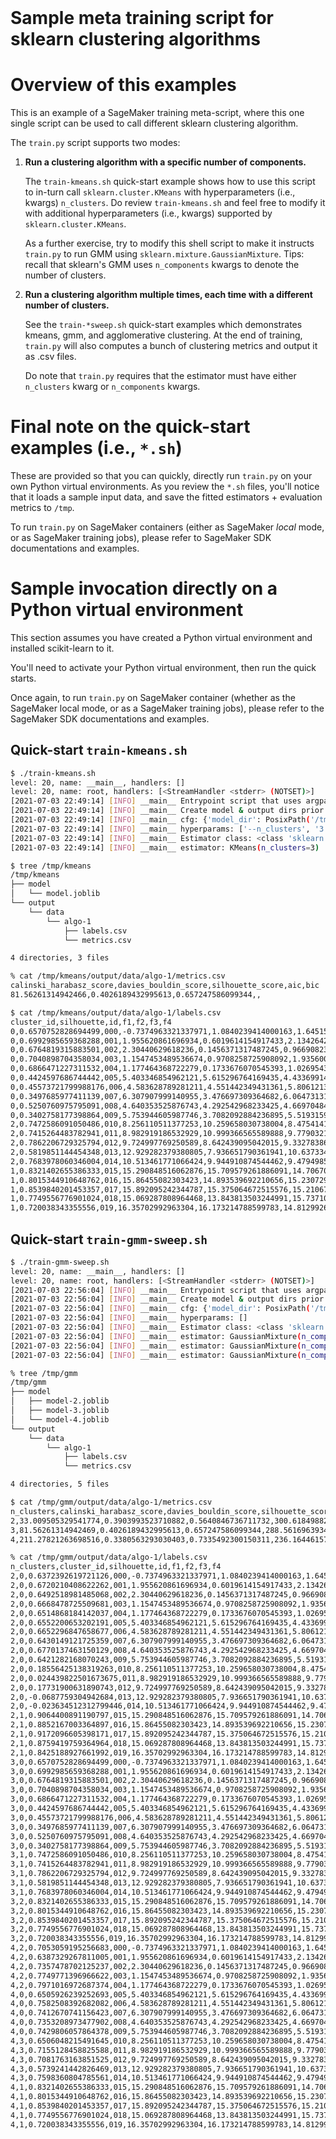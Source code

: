 <div style="font-size:200%;font-weight:bold">Sample meta training script for
sklearn clustering algorithms</div>

# Overview of this examples

This is an example of a SageMaker training meta-script, where this one single
script can be used to call different sklearn clustering algorithm.

The `train.py` script supports two modes:

1. **Run a clustering algorithm with a specific number of components.**

   The `train-kmeans.sh` quick-start example shows how to use this script to
   in-turn call `sklearn.cluster.KMeans` with hyperparameters (i.e., kwargs)
   `n_clusters`. Do review `train-kmeans.sh` and feel free to modify it with
   additional hyperparameters (i.e., kwargs) supported by
   `sklearn.cluster.KMeans`.

   As a further exercise, try to modify this shell script to make it instructs
   `train.py` to run GMM using `sklearn.mixture.GaussianMixture`. Tips: recall
   that sklearn's GMM uses `n_components` kwargs to denote the number of
   clusters.

2. **Run a clustering algorithm multiple times, each time with a different
   number of clusters.**

   See the `train-*sweep.sh` quick-start examples which demonstrates kmeans,
   gmm, and agglomerative clustering. At the end of training, `train.py` will
   also computes a bunch of clustering metrics and output it as .csv files.

   Do note that `train.py` requires that the estimator must have
   either `n_clusters` kwarg or `n_components` kwargs.

# Final note on the quick-start examples (i.e., `*.sh`)

These are provided so that you can quickly, directly run `train.py` on your own
Python virtual environments. As you review the `*.sh` files, you'll notice that
it loads a sample input data, and save the fitted estimators + evaluation
metrics to `/tmp`.

To run `train.py` on SageMaker containers (either as SageMaker *local* mode,
or as SageMaker training jobs), please refer to SageMaker SDK documentations and
examples.

# Sample invocation directly on a Python virtual environment

This section assumes you have created a Python virtual environment and installed
scikit-learn to it.

You'll need to activate your Python virtual environment, then run the quick
starts.

Once again, to run `train.py` on SageMaker container (whether as the SageMaker
local mode, or as a SageMaker training jobs), please refer to the SageMaker
SDK documentations and examples.

## Quick-start `train-kmeans.sh`

```bash
$ ./train-kmeans.sh
level: 20, name: __main__, handlers: []
level: 20, name: root, handlers: [<StreamHandler <stderr> (NOTSET)>]
[2021-07-03 22:49:14] [INFO] __main__ Entrypoint script that uses argparse to digest hyperparameters.
[2021-07-03 22:49:14] [INFO] __main__ Create model & output dirs prior to underlying function.
[2021-07-03 22:49:14] [INFO] __main__ cfg: {'model_dir': PosixPath('/tmp/kmeans/model'), 'output_data_dir': PosixPath('/tmp/kmeans/output/data/algo-1'), 'train': PosixPath('refdata'), 'test': PosixPath('data/test'), 'validation': PosixPath('data/validation'), 'algo': 'sklearn.cluster.KMeans', 'sweep': 0, 'sweep_start': 2, 'sweep_end': 4}
[2021-07-03 22:49:14] [INFO] __main__ hyperparams: ['--n_clusters', '3']
[2021-07-03 22:49:14] [INFO] __main__ Estimator class: <class 'sklearn.cluster._kmeans.KMeans'>
[2021-07-03 22:49:14] [INFO] __main__ estimator: KMeans(n_clusters=3)

$ tree /tmp/kmeans
/tmp/kmeans
├── model
│   └── model.joblib
└── output
    └── data
        └── algo-1
            ├── labels.csv
            └── metrics.csv

4 directories, 3 files

% cat /tmp/kmeans/output/data/algo-1/metrics.csv
calinski_harabasz_score,davies_bouldin_score,silhouette_score,aic,bic
81.56261314942466,0.4026189432995613,0.657247586099344,,

$ cat /tmp/kmeans/output/data/algo-1/labels.csv
cluster_id,silhouette,id,f1,f2,f3,f4
0,0.6570752828694499,000,-0.7374963321337971,1.0840239414000163,1.6451554963402992,0.7761506975640019
0,0.6992985659368288,001,1.955620861696934,0.6019614154917433,2.134264266881833,2.5491831625152246
0,0.6764819315883501,002,2.30440629618236,0.1456371317487245,0.9669082309978988,0.329342760390853
0,0.7040898704358034,003,1.1547453489536674,0.9708258725908092,1.9356001590052525,1.3351244318155466
0,0.6866471227311532,004,1.177464368722279,0.1733676070545393,1.0269543726346029,0.6800324789482652
0,0.4424597686744442,005,5.403346854962121,5.615296764169435,4.433699147869191,4.057217331198596
0,0.45573721799988176,006,4.583628789281211,4.551442349431361,5.806121322733757,5.195322263844137
0,0.3497685977411139,007,6.307907999140955,3.476697309364682,6.064731317309211,5.801523803066705
0,0.5250760975795091,008,4.640353525876743,4.292542968233425,4.669704844461966,5.143879113105918
0,0.3402758177398864,009,5.753944605987746,3.7082092884236895,5.519315978296398,6.776496281720625
2,0.7472586091050486,010,8.256110511377253,10.259658030738004,8.475414141555964,10.093923501450144
2,0.7415264483782941,011,8.982919186532929,10.999366565589888,9.779032153138644,9.738187243522107
2,0.7862206729325794,012,9.724997769250589,8.642439095042015,9.332783861851016,9.780272307104973
2,0.5819851144454348,013,12.929282379380805,7.936651790361941,10.637334096190829,8.929354298627915
2,0.7683978060346004,014,10.513461771066424,9.944910874544462,9.47949852211006,10.293440663310554
1,0.8321402655386333,015,15.290848516062876,15.709579261886091,14.706704179531869,14.840269010487168
1,0.8015344910648762,016,15.86455082303423,14.893539692210656,15.230729389193948,16.491568626929325
1,0.8539840201453357,017,15.892095242344787,15.375064672515576,15.210671630287813,15.03413966697942
1,0.7749556776901024,018,15.069287808964468,13.843813503244991,15.737106065986024,15.078723399664812
1,0.720038343355556,019,16.35702992963304,16.173214788599783,14.81299265761452,12.774061390628177
```

## Quick-start `train-gmm-sweep.sh`

```bash
$ ./train-gmm-sweep.sh
level: 20, name: __main__, handlers: []
level: 20, name: root, handlers: [<StreamHandler <stderr> (NOTSET)>]
[2021-07-03 22:56:04] [INFO] __main__ Entrypoint script that uses argparse to digest hyperparameters.
[2021-07-03 22:56:04] [INFO] __main__ Create model & output dirs prior to underlying function.
[2021-07-03 22:56:04] [INFO] __main__ cfg: {'model_dir': PosixPath('/tmp/gmm/model'), 'output_data_dir': PosixPath('/tmp/gmm/output/data/algo-1'), 'train': PosixPath('refdata'), 'test': PosixPath('data/test'), 'validation': PosixPath('data/validation'), 'algo': 'sklearn.mixture.GaussianMixture', 'sweep': 1, 'sweep_start': 2, 'sweep_end': 4}
[2021-07-03 22:56:04] [INFO] __main__ hyperparams: []
[2021-07-03 22:56:04] [INFO] __main__ Estimator class: <class 'sklearn.mixture._gaussian_mixture.GaussianMixture'>
[2021-07-03 22:56:04] [INFO] __main__ estimator: GaussianMixture(n_components=2)
[2021-07-03 22:56:04] [INFO] __main__ estimator: GaussianMixture(n_components=3)
[2021-07-03 22:56:04] [INFO] __main__ estimator: GaussianMixture(n_components=4)

% tree /tmp/gmm
/tmp/gmm
├── model
│   ├── model-2.joblib
│   ├── model-3.joblib
│   └── model-4.joblib
└── output
    └── data
        └── algo-1
            ├── labels.csv
            └── metrics.csv

4 directories, 5 files

$ cat /tmp/gmm/output/data/algo-1/metrics.csv
n_clusters,calinski_harabasz_score,davies_bouldin_score,silhouette_score,aic,bic
2,33.009505329541774,0.3903993523710882,0.5640846736711732,300.61849882644674,329.4947347595125
3,81.56261314942469,0.4026189432995613,0.657247586099344,288.56169639342045,332.37391642979605
4,211.27821263698516,0.3380563293030403,0.7335492300150311,236.1644615787536,294.91266571843903

% cat /tmp/gmm/output/data/algo-1/labels.csv
n_clusters,cluster_id,silhouette,id,f1,f2,f3,f4
2,0,0.6372392619721126,000,-0.7374963321337971,1.0840239414000163,1.6451554963402992,0.7761506975640019
2,0,0.6720210408622262,001,1.955620861696934,0.6019614154917433,2.134264266881833,2.5491831625152246
2,0,0.6492518981485068,002,2.30440629618236,0.1456371317487245,0.9669082309978988,0.329342760390853
2,0,0.6668478725509681,003,1.1547453489536674,0.9708258725908092,1.9356001590052525,1.3351244318155466
2,0,0.6514868184142037,004,1.177464368722279,0.1733676070545393,1.0269543726346029,0.6800324789482652
2,0,0.6552200653202191,005,5.403346854962121,5.615296764169435,4.433699147869191,4.057217331198596
2,0,0.6652296847658677,006,4.583628789281211,4.551442349431361,5.806121322733757,5.195322263844137
2,0,0.6430149121725359,007,6.307907999140955,3.476697309364682,6.064731317309211,5.801523803066705
2,0,0.6770137463150129,008,4.640353525876743,4.292542968233425,4.669704844461966,5.143879113105918
2,0,0.6421282168070243,009,5.753944605987746,3.7082092884236895,5.519315978296398,6.776496281720625
2,0,0.18556425138319263,010,8.256110511377253,10.259658030738004,8.475414141555964,10.093923501450144
2,0,0.024439822501673675,011,8.982919186532929,10.999366565589888,9.779032153138644,9.738187243522107
2,0,0.17731900631890743,012,9.724997769250589,8.642439095042015,9.332783861851016,9.780272307104973
2,0,-0.0687759304942684,013,12.929282379380805,7.936651790361941,10.637334096190829,8.929354298627915
2,0,-0.023634512312799446,014,10.513461771066424,9.944910874544462,9.47949852211006,10.293440663310554
2,1,0.9064400891190797,015,15.290848516062876,15.709579261886091,14.706704179531869,14.840269010487168
2,1,0.8852167003364897,016,15.86455082303423,14.893539692210656,15.230729389193948,16.491568626929325
2,1,0.9172096605398171,017,15.892095242344787,15.375064672515576,15.210671630287813,15.03413966697942
2,1,0.8759419759364964,018,15.069287808964468,13.843813503244991,15.737106065986024,15.078723399664812
2,1,0.8425188927661992,019,16.35702992963304,16.173214788599783,14.81299265761452,12.774061390628177
3,0,0.6570752828694499,000,-0.7374963321337971,1.0840239414000163,1.6451554963402992,0.7761506975640019
3,0,0.6992985659368288,001,1.955620861696934,0.6019614154917433,2.134264266881833,2.5491831625152246
3,0,0.6764819315883501,002,2.30440629618236,0.1456371317487245,0.9669082309978988,0.329342760390853
3,0,0.7040898704358034,003,1.1547453489536674,0.9708258725908092,1.9356001590052525,1.3351244318155466
3,0,0.6866471227311532,004,1.177464368722279,0.1733676070545393,1.0269543726346029,0.6800324789482652
3,0,0.4424597686744442,005,5.403346854962121,5.615296764169435,4.433699147869191,4.057217331198596
3,0,0.45573721799988176,006,4.583628789281211,4.551442349431361,5.806121322733757,5.195322263844137
3,0,0.3497685977411139,007,6.307907999140955,3.476697309364682,6.064731317309211,5.801523803066705
3,0,0.5250760975795091,008,4.640353525876743,4.292542968233425,4.669704844461966,5.143879113105918
3,0,0.3402758177398864,009,5.753944605987746,3.7082092884236895,5.519315978296398,6.776496281720625
3,1,0.7472586091050486,010,8.256110511377253,10.259658030738004,8.475414141555964,10.093923501450144
3,1,0.7415264483782941,011,8.982919186532929,10.999366565589888,9.779032153138644,9.738187243522107
3,1,0.7862206729325794,012,9.724997769250589,8.642439095042015,9.332783861851016,9.780272307104973
3,1,0.5819851144454348,013,12.929282379380805,7.936651790361941,10.637334096190829,8.929354298627915
3,1,0.7683978060346004,014,10.513461771066424,9.944910874544462,9.47949852211006,10.293440663310554
3,2,0.8321402655386333,015,15.290848516062876,15.709579261886091,14.706704179531869,14.840269010487168
3,2,0.8015344910648762,016,15.86455082303423,14.893539692210656,15.230729389193948,16.491568626929325
3,2,0.8539840201453357,017,15.892095242344787,15.375064672515576,15.210671630287813,15.03413966697942
3,2,0.7749556776901024,018,15.069287808964468,13.843813503244991,15.737106065986024,15.078723399664812
3,2,0.720038343355556,019,16.35702992963304,16.173214788599783,14.81299265761452,12.774061390628177
4,2,0.7053059195256683,000,-0.7374963321337971,1.0840239414000163,1.6451554963402992,0.7761506975640019
4,2,0.6387329267811005,001,1.955620861696934,0.6019614154917433,2.134264266881833,2.5491831625152246
4,2,0.7357478702125237,002,2.30440629618236,0.1456371317487245,0.9669082309978988,0.329342760390853
4,2,0.7749771396966622,003,1.1547453489536674,0.9708258725908092,1.9356001590052525,1.3351244318155466
4,2,0.7971016972687374,004,1.177464368722279,0.1733676070545393,1.0269543726346029,0.6800324789482652
4,0,0.6505926239252693,005,5.403346854962121,5.615296764169435,4.433699147869191,4.057217331198596
4,0,0.7582508392682082,006,4.583628789281211,4.551442349431361,5.806121322733757,5.195322263844137
4,0,0.7412670741156423,007,6.307907999140955,3.476697309364682,6.064731317309211,5.801523803066705
4,0,0.7353208973477902,008,4.640353525876743,4.292542968233425,4.669704844461966,5.143879113105918
4,0,0.7429806057864378,009,5.753944605987746,3.7082092884236895,5.519315978296398,6.776496281720625
4,3,0.6506048215491645,010,8.256110511377253,10.259658030738004,8.475414141555964,10.093923501450144
4,3,0.7155128458825588,011,8.982919186532929,10.999366565589888,9.779032153138644,9.738187243522107
4,3,0.7081763163851525,012,9.724997769250589,8.642439095042015,9.332783861851016,9.780272307104973
4,3,0.5739241442826469,013,12.929282379380805,7.936651790361941,10.637334096190829,8.929354298627915
4,3,0.7598360804785561,014,10.513461771066424,9.944910874544462,9.47949852211006,10.293440663310554
4,1,0.8321402655386333,015,15.290848516062876,15.709579261886091,14.706704179531869,14.840269010487168
4,1,0.8015344910648762,016,15.86455082303423,14.893539692210656,15.230729389193948,16.491568626929325
4,1,0.8539840201453357,017,15.892095242344787,15.375064672515576,15.210671630287813,15.03413966697942
4,1,0.7749556776901024,018,15.069287808964468,13.843813503244991,15.737106065986024,15.078723399664812
4,1,0.720038343355556,019,16.35702992963304,16.173214788599783,14.81299265761452,12.774061390628177
```
